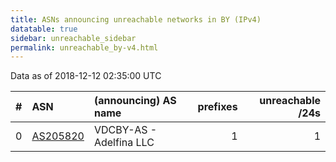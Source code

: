 ```yaml
---
title: ASNs announcing unreachable networks in BY (IPv4)
datatable: true
sidebar: unreachable_sidebar
permalink: unreachable_by-v4.html
---
```


Data as of 2018-12-12 02:35:00 UTC


<div class="datatable-begin"></div>

|   # | ASN                                      | (announcing) AS name    |   prefixes |   unreachable /24s |
|----:|:-----------------------------------------|:------------------------|-----------:|-------------------:|
|   0 | [AS205820](unreachable_AS205820-v4.html) | VDCBY-AS - Adelfina LLC |          1 |                  1 |

<div class="datatable-end"></div>